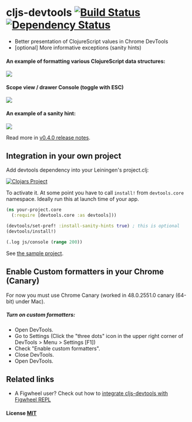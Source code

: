# cljs-devtools [![Build Status](https://travis-ci.org/binaryage/cljs-devtools.svg)](https://travis-ci.org/binaryage/cljs-devtools) [![Dependency Status](https://www.versioneye.com/user/projects/564cbab3a656ab000e000f66//badge.svg?style=flat)](https://www.versioneye.com/user/projects/564cbab3a656ab000e000f66/)

* Better presentation of ClojureScript values in Chrome DevTools
* [optional] More informative exceptions (sanity hints)

#### An example of formatting various ClojureScript data structures:

<img src="https://dl.dropboxusercontent.com/u/559047/cljs-formatter-prototype.png">

#### Scope view / drawer Console (toggle with ESC)

<img src="https://dl.dropboxusercontent.com/u/559047/cljs-devtools-scope.png">

#### An example of a sanity hint:

<img src="https://dl.dropboxusercontent.com/u/559047/cljs-devtools-sanity-hint.png">

Read more in [v0.4.0 release notes](https://github.com/binaryage/cljs-devtools/releases/tag/v0.4.0).

## Integration in your own project

Add devtools dependency into your Leiningen's project.clj:

[![Clojars Project](http://clojars.org/binaryage/devtools/latest-version.svg)](http://clojars.org/binaryage/devtools)

To activate it. At some point you have to call `install!` from `devtools.core` namespace. Ideally run this at launch time of your app.

```clojure
(ns your-project.core
  (:require [devtools.core :as devtools]))

(devtools/set-pref! :install-sanity-hints true) ; this is optional
(devtools/install!)

(.log js/console (range 200))
```

See [the sample project](https://github.com/binaryage/cljs-devtools-sample).

## Enable Custom formatters in your Chrome (Canary)

For now you must use Chrome Canary (worked in 48.0.2551.0 canary (64-bit) under Mac).

##### Turn on custom formatters:

  * Open DevTools.
  * Go to Settings 
      (Click the "three dots" icon in the upper right corner of DevTools > Menu > Settings [F1])
  * Check "Enable custom formatters".
  * Close DevTools.
  * Open DevTools.

## Related links

  * A Figwheel user? Check out how to [integrate cljs-devtools with Figwheel REPL](https://github.com/binaryage/cljs-devtools/wiki/Figwheel-REPL-plugin)

#### License [MIT](https://raw.githubusercontent.com/binaryage/cljs-devtools/master/LICENSE.txt)